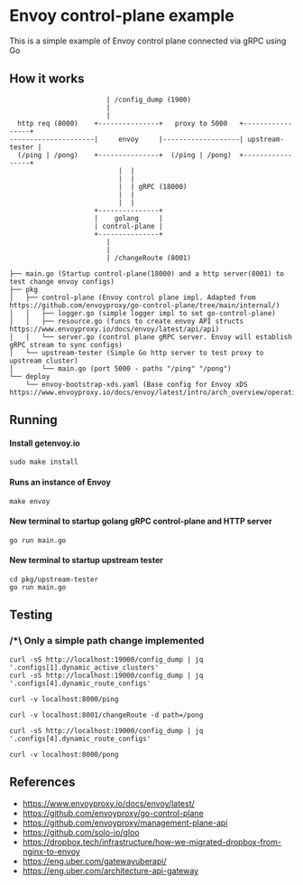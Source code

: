 # Envoy control-plane example
This is a simple example of Envoy control plane connected via gRPC using Go

## How it works
```
                        | /config_dump (1900)
                        | 
                        |
  http req (8000)    +---------------+   proxy to 5000   +-----------------+
---------------------|     envoy     |-------------------| upstream-tester |
  (/ping | /pong)    +---------------+  (/ping | /pong)  +-----------------+
                           |  |
                           |  |
                           |  | gRPC (18000)
                           |  |
                           |  |
                     +---------------+
                     |    golang     |
                     | control-plane |
                     +---------------+
                        |
                        |
                        | /changeRoute (8001)
```

```
├── main.go (Startup control-plane(18000) and a http server(8001) to test change envoy configs)
├── pkg
│   ├── control-plane (Envoy control plane impl. Adapted from https://github.com/envoyproxy/go-control-plane/tree/main/internal/)
│   │   ├── logger.go (simple logger impl to set go-control-plane)
│   │   ├── resource.go (funcs to create envoy API structs https://www.envoyproxy.io/docs/envoy/latest/api/api)
│   │   └── server.go (control plane gRPC server. Envoy will establish gRPC stream to sync configs)
│   └── upstream-tester (Simple Go http server to test proxy to upstream cluster)
│       └── main.go (port 5000 - paths "/ping" "/pong")
└── deploy
    └── envoy-bootstrap-xds.yaml (Base config for Envoy xDS https://www.envoyproxy.io/docs/envoy/latest/intro/arch_overview/operations/dynamic_configuration)
```

## Running

#### Install getenvoy.io
```
sudo make install
```

#### Runs an instance of Envoy
```
make envoy
```

#### New terminal to startup golang gRPC control-plane and HTTP server
```
go run main.go
```

#### New terminal to startup upstream tester
```
cd pkg/upstream-tester
go run main.go
```

## Testing

### /*\ Only a simple path change implemented
```
curl -sS http://localhost:19000/config_dump | jq '.configs[1].dynamic_active_clusters'
curl -sS http://localhost:19000/config_dump | jq '.configs[4].dynamic_route_configs'

curl -v localhost:8000/ping

curl -v localhost:8001/changeRoute -d path=/pong

curl -sS http://localhost:19000/config_dump | jq '.configs[4].dynamic_route_configs'

curl -v localhost:8000/pong
```

## References

- https://www.envoyproxy.io/docs/envoy/latest/
- https://github.com/envoyproxy/go-control-plane
- https://github.com/envoyproxy/management-plane-api
- https://github.com/solo-io/gloo
- https://dropbox.tech/infrastructure/how-we-migrated-dropbox-from-nginx-to-envoy
- https://eng.uber.com/gatewayuberapi/
- https://eng.uber.com/architecture-api-gateway